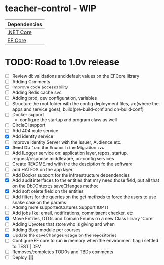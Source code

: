 # teacher-control - WIP

| Dependencies
| ------------------------------------------------------------------------- |
| [.NET Core](docs.microsoft.com/en-us/dotnet/core/#download-net-core-21)   |
| [EF Core](https://docs.microsoft.com/en-us/ef/core)                       |


# TODO: Road to 1.0v release
- [ ] Review db validations and default values on the EFCore library
- [ ] Adding Comments
- [ ] Improve code accessability
- [ ] Adding Redis cache svc
- [ ] Adding prod, dev configuration, variables
- [ ] Structure the root folder with the config deployment files, src(where the apps and service goes), build(pre-build-conf and on-build-conf)
- [ ] Docker support
  - configure the startup and program class as well
- [ ] CircleCi support
- [ ] Add 404 route service
- [x] Add identity service
- [ ] Improve Identity Server with the Issuer, Audience etc..
- [x] Seed Db from the Enums in the Migration svc
- [ ] Add ILogger service on: application layer, repos, startup, request/response middleware, on-config services
- [ ] Create README.md with the the desciption fo the software
- [ ] add HATEOS on the app layer
- [ ] Add Docker support for the infraestructure dependencies
- [x] Add audit interfaces to the entities that may need those field, put all that on the DbCOntext;s saveCHanges method
- [x] Add soft delete field on the entities
- [ ] Add filters for the queries on the get methods to force the users to use snake case on the params
- [ ] Adding more supportedCultures Support (OPT)
- [ ] Add jobs like: email, notifications, commitment checker, etc
- [x] Move Entities, DTOs and Domain Enums on a new Class library 'Core'
- [ ] Adding Upvotes that store who is giving and when
- [ ] Adding BLog module per courses
- [x] Update the saveChanges usage on the repositories
- [ ] Configure EF core to run in memory when the environment flag i settled to TEST | DEV
- [ ] Removes/completes TODOs and TBDs comments
- [ ] Deploy :tada::metal: